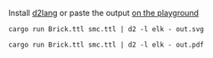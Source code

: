 
Install [d2lang](https://d2lang.com) or paste the output [on the playground](https://play.d2lang.com)

```
cargo run Brick.ttl smc.ttl | d2 -l elk - out.svg
```

```
cargo run Brick.ttl smc.ttl | d2 -l elk - out.pdf
```
